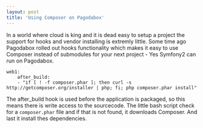 ```yaml
---
layout: post
title: 'Using Composer on Pagodabox'
---
```


In a world where cloud is king and it is dead easy to setup a project the support for hooks and vendor installing is extremly little. Some time ago Pagodabox rolled out hooks functionality which makes it easy to use Composer instead of submodules for your next project - Yes Symfony2 can run on Pagodabox.

    web1:
        after_build:
        - "if [ ! -f composer.phar ]; then curl -s http://getcomposer.org/installer | php; fi; php composer.phar install"

The after_build hook is used before the application is packaged, so this means there is write access to the sourcecode. The little bash script check for a `composer.phar` file and if that is not found, it downloads Composer. And last it install thes dependencies.
